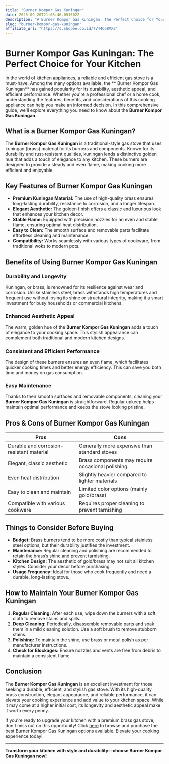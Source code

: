 ```yaml
---
title: "Burner Kompor Gas Kuningan"
date: 2025-09-20T21:08:46.091502Z
description: "# Burner Kompor Gas Kuningan: The Perfect Choice for Your Kitchen..."
slug: "burner-kompor-gas-kuningan"
affiliate_url: "https://s.shopee.co.id/7V44C68VX2"
---
```

# Burner Kompor Gas Kuningan: The Perfect Choice for Your Kitchen

In the world of kitchen appliances, a reliable and efficient gas stove is a must-have. Among the many options available, the ** Burner Kompor Gas Kuningan** has gained popularity for its durability, aesthetic appeal, and efficient performance. Whether you're a professional chef or a home cook, understanding the features, benefits, and considerations of this cooking appliance can help you make an informed decision. In this comprehensive guide, we'll explore everything you need to know about the **Burner Kompor Gas Kuningan**.

## What is a Burner Kompor Gas Kuningan?

The **Burner Kompor Gas Kuningan** is a traditional-style gas stove that uses kuningan (brass) material for its burners and components. Known for its durability and rust-resistant qualities, kuningan lends a distinctive golden hue that adds a touch of elegance to any kitchen. These burners are designed to provide a steady and even flame, making cooking more efficient and enjoyable.

## Key Features of Burner Kompor Gas Kuningan

- **Premium Kuningan Material:** The use of high-quality brass ensures long-lasting durability, resistance to corrosion, and a longer lifespan.
- **Elegant Aesthetic:** The golden finish offers a classic and luxurious look that enhances your kitchen decor.
- **Stable Flame:** Equipped with precision nozzles for an even and stable flame, ensuring optimal heat distribution.
- **Easy to Clean:** The smooth surface and removable parts facilitate effortless cleaning and maintenance.
- **Compatibility:** Works seamlessly with various types of cookware, from traditional woks to modern pots.

## Benefits of Using Burner Kompor Gas Kuningan

### Durability and Longevity

Kuningan, or brass, is renowned for its resilience against wear and corrosion. Unlike stainless steel, brass withstands high temperatures and frequent use without losing its shine or structural integrity, making it a smart investment for busy households or commercial kitchens.

### Enhanced Aesthetic Appeal

The warm, golden hue of the **Burner Kompor Gas Kuningan** adds a touch of elegance to your cooking space. This stylish appearance can complement both traditional and modern kitchen designs.

### Consistent and Efficient Performance

The design of these burners ensures an even flame, which facilitates quicker cooking times and better energy efficiency. This can save you both time and money on gas consumption.

### Easy Maintenance

Thanks to their smooth surfaces and removable components, cleaning your **Burner Kompor Gas Kuningan** is straightforward. Regular upkeep helps maintain optimal performance and keeps the stove looking pristine.

## Pros & Cons of Burner Kompor Gas Kuningan

| Pros                                          | Cons                                         |
|----------------------------------------------|----------------------------------------------|
| Durable and corrosion-resistant material     | Generally more expensive than standard stoves |
| Elegant, classic aesthetic                   | Brass components may require occasional polishing |
| Even heat distribution                        | Slightly heavier compared to lighter materials |
| Easy to clean and maintain                   | Limited color options (mainly gold/brass) |
| Compatible with various cookware            | Requires proper cleaning to prevent tarnishing |

## Things to Consider Before Buying

- **Budget:** Brass burners tend to be more costly than typical stainless steel options, but their durability justifies the investment.
- **Maintenance:** Regular cleaning and polishing are recommended to retain the brass’s shine and prevent tarnishing.
- **Kitchen Design:** The aesthetic of gold/brass may not suit all kitchen styles. Consider your decor before purchasing.
- **Usage Frequency:** Ideal for those who cook frequently and need a durable, long-lasting stove.

## How to Maintain Your Burner Kompor Gas Kuningan

1. **Regular Cleaning:** After each use, wipe down the burners with a soft cloth to remove stains and spills.
2. **Deep Cleaning:** Periodically, disassemble removable parts and soak them in a mild cleaning solution. Use a soft brush to remove stubborn stains.
3. **Polishing:** To maintain the shine, use brass or metal polish as per manufacturer instructions.
4. **Check for Blockages:** Ensure nozzles and vents are free from debris to maintain a consistent flame.
  
## Conclusion

The **Burner Kompor Gas Kuningan** is an excellent investment for those seeking a durable, efficient, and stylish gas stove. With its high-quality brass construction, elegant appearance, and reliable performance, it can elevate your cooking experience and add value to your kitchen space. While it may come at a higher initial cost, its longevity and aesthetic appeal make it worth every penny.

If you're ready to upgrade your kitchen with a premium brass gas stove, don't miss out on this opportunity! Click [here](https://s.shopee.co.id/7V44C68VX2) to browse and purchase the best Burner Kompor Gas Kuningan options available. Elevate your cooking experience today!

---

**Transform your kitchen with style and durability—choose Burner Kompor Gas Kuningan now!**